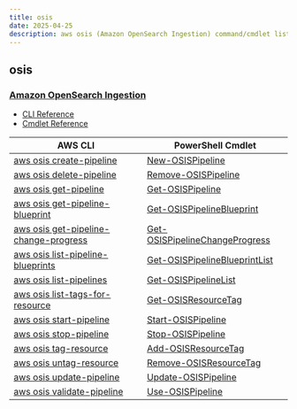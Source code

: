 ```yaml
---
title: osis
date: 2025-04-25
description: aws osis (Amazon OpenSearch Ingestion) command/cmdlet list.
---
```


## osis

### [Amazon OpenSearch Ingestion](https://aws.amazon.com/opensearch-service/features/integration/)

* [CLI Reference](https://awscli.amazonaws.com/v2/documentation/api/latest/reference/osis/index.html)
* [Cmdlet Reference](https://docs.aws.amazon.com/powershell/latest/reference/items/OSIS_cmdlets.html)

|AWS CLI|PowerShell Cmdlet|
|----|----|
|[aws osis create-pipeline](https://awscli.amazonaws.com/v2/documentation/api/latest/reference/osis/create-pipeline.html)|[New-OSISPipeline](https://docs.aws.amazon.com/powershell/latest/reference/items/New-OSISPipeline.html)|
|[aws osis delete-pipeline](https://awscli.amazonaws.com/v2/documentation/api/latest/reference/osis/delete-pipeline.html)|[Remove-OSISPipeline](https://docs.aws.amazon.com/powershell/latest/reference/items/Remove-OSISPipeline.html)|
|[aws osis get-pipeline](https://awscli.amazonaws.com/v2/documentation/api/latest/reference/osis/get-pipeline.html)|[Get-OSISPipeline](https://docs.aws.amazon.com/powershell/latest/reference/items/Get-OSISPipeline.html)|
|[aws osis get-pipeline-blueprint](https://awscli.amazonaws.com/v2/documentation/api/latest/reference/osis/get-pipeline-blueprint.html)|[Get-OSISPipelineBlueprint](https://docs.aws.amazon.com/powershell/latest/reference/items/Get-OSISPipelineBlueprint.html)|
|[aws osis get-pipeline-change-progress](https://awscli.amazonaws.com/v2/documentation/api/latest/reference/osis/get-pipeline-change-progress.html)|[Get-OSISPipelineChangeProgress](https://docs.aws.amazon.com/powershell/latest/reference/items/Get-OSISPipelineChangeProgress.html)|
|[aws osis list-pipeline-blueprints](https://awscli.amazonaws.com/v2/documentation/api/latest/reference/osis/list-pipeline-blueprints.html)|[Get-OSISPipelineBlueprintList](https://docs.aws.amazon.com/powershell/latest/reference/items/Get-OSISPipelineBlueprintList.html)|
|[aws osis list-pipelines](https://awscli.amazonaws.com/v2/documentation/api/latest/reference/osis/list-pipelines.html)|[Get-OSISPipelineList](https://docs.aws.amazon.com/powershell/latest/reference/items/Get-OSISPipelineList.html)|
|[aws osis list-tags-for-resource](https://awscli.amazonaws.com/v2/documentation/api/latest/reference/osis/list-tags-for-resource.html)|[Get-OSISResourceTag](https://docs.aws.amazon.com/powershell/latest/reference/items/Get-OSISResourceTag.html)|
|[aws osis start-pipeline](https://awscli.amazonaws.com/v2/documentation/api/latest/reference/osis/start-pipeline.html)|[Start-OSISPipeline](https://docs.aws.amazon.com/powershell/latest/reference/items/Start-OSISPipeline.html)|
|[aws osis stop-pipeline](https://awscli.amazonaws.com/v2/documentation/api/latest/reference/osis/stop-pipeline.html)|[Stop-OSISPipeline](https://docs.aws.amazon.com/powershell/latest/reference/items/Stop-OSISPipeline.html)|
|[aws osis tag-resource](https://awscli.amazonaws.com/v2/documentation/api/latest/reference/osis/tag-resource.html)|[Add-OSISResourceTag](https://docs.aws.amazon.com/powershell/latest/reference/items/Add-OSISResourceTag.html)|
|[aws osis untag-resource](https://awscli.amazonaws.com/v2/documentation/api/latest/reference/osis/untag-resource.html)|[Remove-OSISResourceTag](https://docs.aws.amazon.com/powershell/latest/reference/items/Remove-OSISResourceTag.html)|
|[aws osis update-pipeline](https://awscli.amazonaws.com/v2/documentation/api/latest/reference/osis/update-pipeline.html)|[Update-OSISPipeline](https://docs.aws.amazon.com/powershell/latest/reference/items/Update-OSISPipeline.html)|
|[aws osis validate-pipeline](https://awscli.amazonaws.com/v2/documentation/api/latest/reference/osis/validate-pipeline.html)|[Use-OSISPipeline](https://docs.aws.amazon.com/powershell/latest/reference/items/Use-OSISPipeline.html)|

